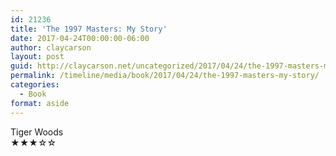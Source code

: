 ```yaml
---
id: 21236
title: 'The 1997 Masters: My Story'
date: 2017-04-24T00:00:00-06:00
author: claycarson
layout: post
guid: http://claycarson.net/uncategorized/2017/04/24/the-1997-masters-my-story/
permalink: /timeline/media/book/2017/04/24/the-1997-masters-my-story/
categories:
  - Book
format: aside
---
```

<div class="media-details"></div>

<div class="media-creator">Tiger Woods</div>

<div class="media-rating">★★★☆☆</div>